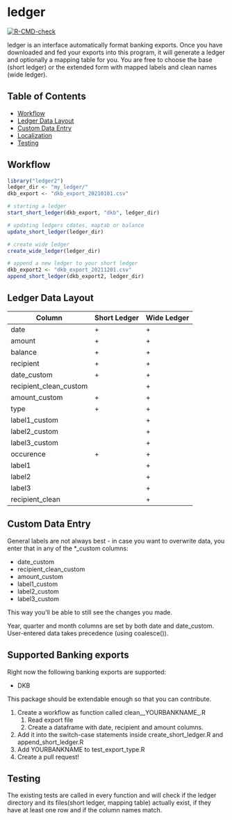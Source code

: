 
# ledger

<!-- badges: start -->
[![R-CMD-check](https://github.com/tilschuenemann/ledger/workflows/R-CMD-check/badge.svg)](https://github.com/tilschuenemann/ledger2/actions)
<!-- badges: end -->

ledger is an interface automatically format banking exports. Once you have downloaded and fed your exports into this program, it will generate a ledger and optionally a mapping table for you.
You are free to choose the base (short ledger) or the extended form with mapped labels and clean names (wide ledger).

## Table of Contents
- [Workflow](#workflow)
- [Ledger Data Layout](#ledger-data-layout)
- [Custom Data Entry](#custom-data-entry)
- [Localization](#localization)
- [Testing](#testing)

## Workflow

```r
library("ledger2")
ledger_dir <- "my_ledger/"
dkb_export <- "dkb_export_20210101.csv"

# starting a ledger
start_short_ledger(dkb_export, "dkb", ledger_dir)

# updating ledgers cdates, maptab or balance
update_short_ledger(ledger_dir)

# create wide ledger
create_wide_ledger(ledger_dir)

# append a new ledger to your short ledger
dkb_export2 <- "dkb_export_20211201.csv"
append_short_ledger(dkb_export2, ledger_dir)
```

## Ledger Data Layout

| Column                 | Short Ledger | Wide Ledger |
|------------------------|--------------|-------------|
| date                   | +            | +           |
| amount                 | +            | +           |
| balance                | +            | +           |
| recipient              | +            | +           |
| date_custom            | +            | +           |
| recipient_clean_custom |              | +           |
| amount_custom          | +            | +           |
| type                   | +            | +           |
| label1_custom          |              | +           |
| label2_custom          |              | +           |
| label3_custom          |              | +           |
| occurence              | +            | +           |
| label1                 |              | +           |
| label2                 |              | +           |
| label3                 |              | +           |
| recipient_clean        |              | +           |

## Custom Data Entry
General labels are not always best - in case you want to overwrite data, you 
enter that in any of the *_custom columns:

* date_custom
* recipient_clean_custom
* amount_custom
* label1_custom
* label2_custom
* label3_custom

This way you'll be able to still see the changes you made. 

Year, quarter and month columns are set by both date and date_custom. User-entered data
takes precedence (using coalesce()).

## Supported Banking exports
Right now the following banking exports are supported:

* DKB

This package should be extendable enough so that you can contribute.

1. Create a workflow as function called clean__YOURBANKNAME_.R
    1. Read export file
    2. Create a dataframe with date, recipient and amount columns.
2. Add it into the switch-case statements inside create_short_ledger.R and
append_short_ledger.R
3. Add YOURBANKNAME to test_export_type.R
4. Create a pull request!

## Testing
The existing tests are called in every function and will check if the ledger directory and its files(short ledger, mapping table) actually exist, if they have at least one row and if the column names match.
